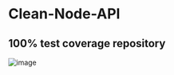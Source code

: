# Clean-Node-API
## 100% test coverage repository
![image](https://user-images.githubusercontent.com/38021205/155697253-2f0881e2-d6e3-4c70-9c6d-66d9b729f495.png)
